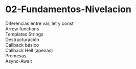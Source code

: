 # 02-Fundamentos-Nivelacion

Diferencias entre var, let y const  
Arrow functions  
Templates Strings  
Destructuración  
Callback básico  
Callback Hell (apenas)  
Promesas  
Async-Await
